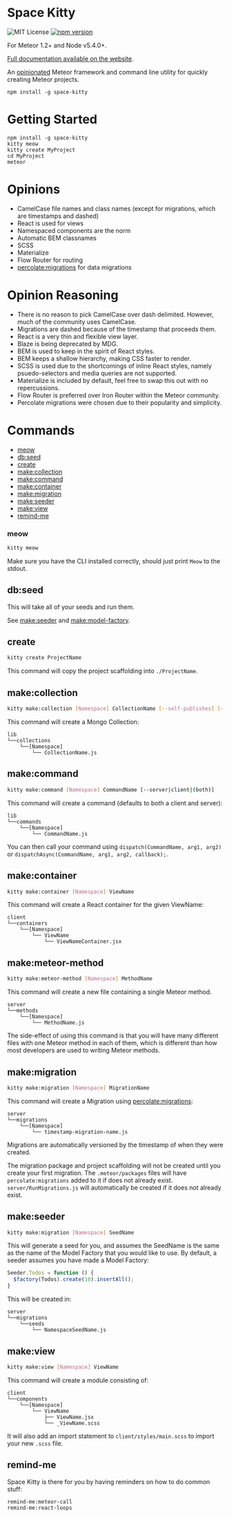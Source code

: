 Space Kitty
===========

![MIT License](https://img.shields.io/badge/license-MIT-blue.svg) [![npm version](https://badge.fury.io/js/space-kitty.svg)](https://badge.fury.io/js/space-kitty)

For Meteor 1.2+ and Node v5.4.0+.

[Full documentation available on the website](http://spacekitty.capsulecat.com/).

An [opinionated](http://stackoverflow.com/questions/802050/what-is-opinionated-software) Meteor framework and command line utility for quickly creating Meteor projects.

```
npm install -g space-kitty
```

# Getting Started

```
npm install -g space-kitty
kitty meow
kitty create MyProject
cd MyProject
meteor
```

# Opinions

* CamelCase file names and class names (except for migrations, which are timestamps and dashed)
* React is used for views
* Namespaced components are the norm
* Automatic BEM classnames
* SCSS
* Materialize
* Flow Router for routing
* [percolate:migrations](https://atmospherejs.com/percolate/migrations) for data migrations

# Opinion Reasoning

* There is no reason to pick CamelCase over dash delimited. However, much of the community uses CamelCase.
* Migrations are dashed because of the timestamp that proceeds them.
* React is a very thin and flexible view layer.
* Blaze is being deprecated by MDG.
* BEM is used to keep in the spirit of React styles.
* BEM keeps a shallow hierarchy, making CSS faster to render.
* SCSS is used due to the shortcomings of inline React styles, namely psuedo-selectors and media queries are not supported.
* Materialize is included by default, feel free to swap this out with no repercussions.
* Flow Router is preferred over Iron Router within the Meteor community.
* Percolate migrations were chosen due to their popularity and simplicity.

# Commands

* [meow](#meow)
* [db:seed](#dbseed)
* [create](#create)
* [make:collection](#makecollection)
* [make:command](#makecommand)
* [make:container](#makecontainer)
* [make:migration](#makemigration)
* [make:seeder](#makeseeder)
* [make:view](#makeview)
* [remind-me](#remind-me)

### meow

```sh
kitty meow
```

Make sure you have the CLI installed correctly, should just print `Meow` to the stdout.

## db:seed

This will take all of your seeds and run them.

See [make:seeder](#makeseeder) and [make:model-factory](#makemode-factory).

## create

```sh
kitty create ProjectName
```

This command will copy the project scaffolding into `./ProjectName`.

## make:collection

```sh
kitty make:collection [Namespace] CollectionName [--self-publishes] [--with-schema] [--local] [--class]
```

This command will create a Mongo Collection:

```
lib
└──collections
    └──[Namespace]
        └── CollectionName.js
```

## make:command

```sh
kitty make:command [Namespace] CommandName [--server|client|(both)]
```

This command will create a command (defaults to both a client and server):

```
lib
└──commands
    └──[Namespace]
        └── CommandName.js
```

You can then call your command using `dispatch(CommandName, arg1, arg2)` or `dispatchAsync(CommandName, arg1, arg2, callback);`.

## make:container

```sh
kitty make:container [Namespace] ViewName
```

This command will create a React container for the
given ViewName:

```
client
└──containers
    └──[Namespace]
        └── ViewName
            └── ViewNameContainer.jsx
```

## make:meteor-method

```sh
kitty make:meteor-method [Namespace] MethodName
```

This command will create a new file containing a single Meteor method.

```
server
└──methods
    └──[Namespace]
        └── MethodName.js
```

The side-effect of using this command is that you will have many different files with one Meteor method in each of them, which is different than how most developers are used to writing Meteor methods.

## make:migration

```sh
kitty make:migration [Namespace] MigrationName
```

This command will create a Migration using [percolate:migrations](https://atmospherejs.com/percolate/migrations):

```
server
└──migrations
    └──[Namespace]
        └── timestamp-migration-name.js
```

Migrations are automatically versioned by the timestamp of when they were created.

The migration package and project scaffolding will not be created until you create your first migration. The `.meteor/packages` files will have `percolate:migrations` added to it if does not already exist. `server/RunMigrations.js` will automatically be created if it does not already exist.

## make:seeder

```sh
kitty make:migration [Namespace] SeedName
```

This will generate a seed for you, and assumes the SeedName
is the same as the name of the Model Factory that you would
like to use. By default, a seeder assumes you have made a
Model Factory:

```js
Seeder.Todos = function () {
  $factory(Todos).create(10).insertAll();
}
```

This will be created in:

```
server
└──migrations
    └──seeds
        └── NamespaceSeedName.js
```

## make:view

```sh
kitty make:view [Namespace] ViewName
```

This command will create a module consisting of:

```
client
└──components
    └──[Namespace]
        └── ViewName
            ├── ViewName.jsx
            └── _ViewName.scss
```

It will also add an import statement to `client/styles/main.scss` to import your new
`.scss` file.

## remind-me

Space Kitty is there for you by having reminders on how to do common stuff:

```sh
remind-me:meteor-call
remind-me:react-loops
```

